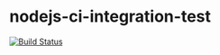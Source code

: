 # nodejs-ci-integration-test
[![Build Status](https://travis-ci.org/gavin-s/nodejs-ci-integration-test.svg?branch=master)](https://travis-ci.org/gavin-s/nodejs-ci-integration-test)
